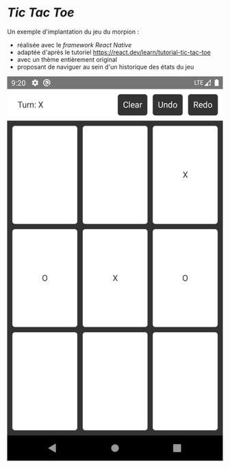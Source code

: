 # *Tic Tac Toe*

Un exemple d'implantation du jeu du morpion :
- réalisée avec le *framework* *React Native*
- adaptée d'après le tutoriel https://react.dev/learn/tutorial-tic-tac-toe
- avec un thème entièrement original
- proposant de naviguer au sein d'un historique des états du jeu

![](docs/screenshot.png)
